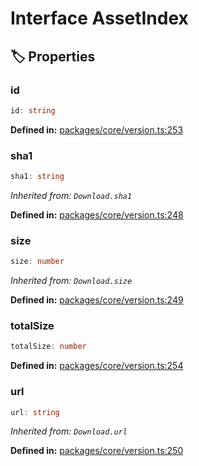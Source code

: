 # Interface AssetIndex

## 🏷️ Properties

### id <Badge type="tip" text="readonly" />

```ts
id: string
```
<p style="font-size: 14px; color: var(--vp-c-text-2)">
<strong>Defined in:</strong> <a href="https://github.com/voxelum/minecraft-launcher-core-node/blob/master/packages/core/version.ts#L253" target="_blank" rel="noreferrer">packages/core/version.ts:253</a>
</p>


### sha1

```ts
sha1: string
```
*Inherited from: `Download.sha1`*

<p style="font-size: 14px; color: var(--vp-c-text-2)">
<strong>Defined in:</strong> <a href="https://github.com/voxelum/minecraft-launcher-core-node/blob/master/packages/core/version.ts#L248" target="_blank" rel="noreferrer">packages/core/version.ts:248</a>
</p>


### size

```ts
size: number
```
*Inherited from: `Download.size`*

<p style="font-size: 14px; color: var(--vp-c-text-2)">
<strong>Defined in:</strong> <a href="https://github.com/voxelum/minecraft-launcher-core-node/blob/master/packages/core/version.ts#L249" target="_blank" rel="noreferrer">packages/core/version.ts:249</a>
</p>


### totalSize <Badge type="tip" text="readonly" />

```ts
totalSize: number
```
<p style="font-size: 14px; color: var(--vp-c-text-2)">
<strong>Defined in:</strong> <a href="https://github.com/voxelum/minecraft-launcher-core-node/blob/master/packages/core/version.ts#L254" target="_blank" rel="noreferrer">packages/core/version.ts:254</a>
</p>


### url

```ts
url: string
```
*Inherited from: `Download.url`*

<p style="font-size: 14px; color: var(--vp-c-text-2)">
<strong>Defined in:</strong> <a href="https://github.com/voxelum/minecraft-launcher-core-node/blob/master/packages/core/version.ts#L250" target="_blank" rel="noreferrer">packages/core/version.ts:250</a>
</p>


